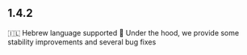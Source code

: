 ## 1.4.2
🇮🇱 Hebrew language supported
🐞 Under the hood, we provide some stability improvements and several bug fixes